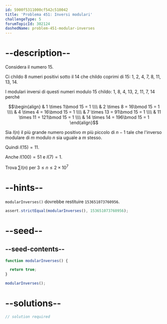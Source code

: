 ```yaml
---
id: 5900f5311000cf542c510042
title: 'Problema 451: Inversi modulari'
challengeType: 5
forumTopicId: 302124
dashedName: problem-451-modular-inverses
---
```


# --description--

Considera il numero 15.

Ci childo 8 numeri positivi sotto il 14 che childo coprimi di 15: 1, 2, 4, 7, 8, 11, 13, 14.

I modulari inversi di questi numeri modulo 15 childo: 1, 8, 4, 13, 2, 11, 7, 14 perché

$$\begin{align} & 1  \times 1\bmod 15 = 1 \\\\ & 2  \times 8  = 16\bmod 15 = 1 \\\\ & 4  \times 4  = 16\bmod 15 = 1 \\\\ & 7  \times 13 = 91\bmod 15 = 1 \\\\ & 11 \times 11 = 121\bmod 15 = 1 \\\\ & 14 \times 14 = 196\bmod 15 = 1 \end{align}$$

Sia $I(n)$ il più grande numero positivo $m$ più piccolo di $n - 1$ tale che l'inverso modulare di $m$ modulo $n$ sia uguale a $m$ stesso.

Quindi $I(15) = 11$.

Anche $I(100) = 51$ e $I(7) = 1$.

Trova $\sum I(n)$ per $3 ≤ n ≤ 2 \times {10}^7$

# --hints--

`modularInverses()` dovrebbe restituire `153651073760956`.

```js
assert.strictEqual(modularInverses(), 153651073760956);
```

# --seed--

## --seed-contents--

```js
function modularInverses() {

  return true;
}

modularInverses();
```

# --solutions--

```js
// solution required
```

